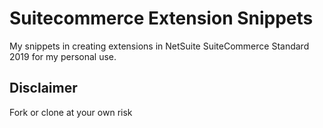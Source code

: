 # Suitecommerce Extension Snippets

My snippets in creating extensions in NetSuite SuiteCommerce Standard 2019 for my personal use. 

## Disclaimer

Fork or clone at your own risk

